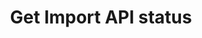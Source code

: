 ---
# -------------------------- #
#      ENDPOINT DETAILS      #
# -------------------------- #

product-type: "import-api"
content-type: "api-endpoint"
endpoint: "status"
key: "get-status"
version: "2"


# -------------------------- #
#       METHOD DETAILS       #
# -------------------------- #

title: "Get Import API status"
method: "get"
short-url: |
  /v{{ object.version }}{{ object.endpoint-url | flatify }}
full-url: |
  {{ api.base-url }}{{ endpoint.short-url | flatify }}
short: "{{ site.data.import-api.api.core-objects.api-status.short | flatify }}"
description: |
  {{ site.data.import-api.api.core-objects.api-status.description | flatify | markdownify }}

authorization-required: false
request-header-required: false

# -------------------------- #
#           RETURNS          #
# -------------------------- #

returns: |
  If successful, the API will return a `200 OK` status and an [API status]({{ site.data.import-api.api.core-objects.api-status.object-anchor }}) object.

# ------------------------------ #
#   EXAMPLE REQUEST & RESPONSES  #
# ------------------------------ #

examples:
  - type: "Request"
    language: "curl"
    code: |
      curl {{ endpoint.full-url | flatify | strip_newlines }}

  - type: "Response"
    language: "json"
    code: |
      {
        "name": "pipeline.gate",
        "version": "0.3.3-SNAPSHOT",
        "revision": "a154360ad8c43182965049dbf6239aa7c1f3c84d",
        "status": "OK",
        "reason": null
      }
---